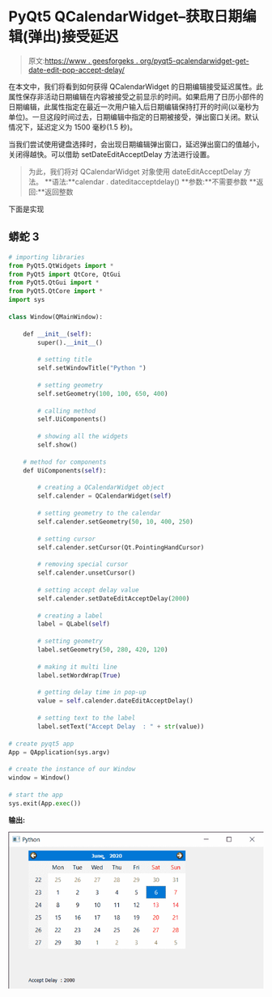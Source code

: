 # PyQt5 QCalendarWidget–获取日期编辑(弹出)接受延迟

> 原文:[https://www . geesforgeks . org/pyqt5-qcalendarwidget-get-date-edit-pop-accept-delay/](https://www.geeksforgeeks.org/pyqt5-qcalendarwidget-getting-date-edit-pop-up-accept-delay/)

在本文中，我们将看到如何获得 QCalendarWidget 的日期编辑接受延迟属性。此属性保存非活动日期编辑在内容被接受之前显示的时间。如果启用了日历小部件的日期编辑，此属性指定在最近一次用户输入后日期编辑保持打开的时间(以毫秒为单位)。一旦这段时间过去，日期编辑中指定的日期被接受，弹出窗口关闭。默认情况下，延迟定义为 1500 毫秒(1.5 秒)。

当我们尝试使用键盘选择时，会出现日期编辑弹出窗口，延迟弹出窗口的值越小，关闭得越快。可以借助 setDateEditAcceptDelay 方法进行设置。

> 为此，我们将对 QCalendarWidget 对象使用 dateEditAcceptDelay 方法。
> **语法:**calendar . dateditacceptdelay()
> **参数:**不需要参数
> **返回:**返回整数

下面是实现

## 蟒蛇 3

```py
# importing libraries
from PyQt5.QtWidgets import * 
from PyQt5 import QtCore, QtGui
from PyQt5.QtGui import * 
from PyQt5.QtCore import * 
import sys

class Window(QMainWindow):

    def __init__(self):
        super().__init__()

        # setting title
        self.setWindowTitle("Python ")

        # setting geometry
        self.setGeometry(100, 100, 650, 400)

        # calling method
        self.UiComponents()

        # showing all the widgets
        self.show()

    # method for components
    def UiComponents(self):

        # creating a QCalendarWidget object
        self.calender = QCalendarWidget(self)

        # setting geometry to the calendar
        self.calender.setGeometry(50, 10, 400, 250)

        # setting cursor
        self.calender.setCursor(Qt.PointingHandCursor)

        # removing special cursor
        self.calender.unsetCursor()

        # setting accept delay value
        self.calender.setDateEditAcceptDelay(2000)

        # creating a label
        label = QLabel(self)

        # setting geometry
        label.setGeometry(50, 280, 420, 120)

        # making it multi line
        label.setWordWrap(True)

        # getting delay time in pop-up
        value = self.calender.dateEditAcceptDelay()

        # setting text to the label
        label.setText("Accept Delay  : " + str(value))

# create pyqt5 app
App = QApplication(sys.argv)

# create the instance of our Window
window = Window()

# start the app
sys.exit(App.exec())
```

**输出:**

![](img/adefbf41ee3165b646de025943a0e1bc.png)